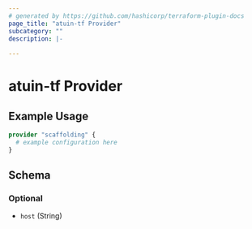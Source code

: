 ```yaml
---
# generated by https://github.com/hashicorp/terraform-plugin-docs
page_title: "atuin-tf Provider"
subcategory: ""
description: |-
  
---
```


# atuin-tf Provider



## Example Usage

```terraform
provider "scaffolding" {
  # example configuration here
}
```

<!-- schema generated by tfplugindocs -->
## Schema

### Optional

- `host` (String)
